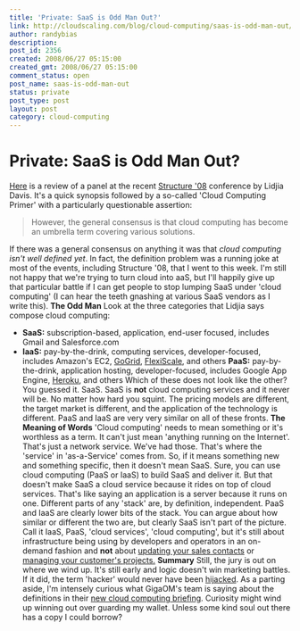 ```yaml
---
title: 'Private: SaaS is Odd Man Out?'
link: http://cloudscaling.com/blog/cloud-computing/saas-is-odd-man-out/
author: randybias
description: 
post_id: 2356
created: 2008/06/27 05:15:00
created_gmt: 2008/06/27 05:15:00
comment_status: open
post_name: saas-is-odd-man-out
status: private
post_type: post
layout: post
category: cloud-computing
---
```


# Private: SaaS is Odd Man Out?

[Here](http://www.readwriteweb.com/archives/working_the_clouds.php) is a review of a panel at the recent [Structure '08](http://events.gigaom.com/structure/08/) conference by Lidjia Davis. It's a quick synopsis followed by a so-called 'Cloud Computing Primer' with a particularly questionable assertion: 

> However, the general consensus is that cloud computing has become an umbrella term covering various solutions. 

If there was a general consensus on anything it was that _cloud computing isn't well defined yet_. In fact, the definition problem was a running joke at most of the events, including Structure '08, that I went to this week. I'm still not happy that we're trying to turn cloud into aaS, but I'll happily give up that particular battle if I can get people to stop lumping SaaS under 'cloud computing' (I can hear the teeth gnashing at various SaaS vendors as I write this).  **The Odd Man** Look at the three categories that Lidjia says compose cloud computing: 

  * **SaaS:** subscription-based, application, end-user focused, includes Gmail and Salesforce.com
  * **IaaS:** pay-by-the-drink, computing services, developer-focused, includes Amazon's EC2, [GoGrid](http://www.gogrid.com), [FlexiScale](http://www.flexiscale.com), and others
**PaaS:** pay-by-the-drink, application hosting, developer-focused, includes Google App Engine, [Heroku](http://www.heroku.com), and others
Which of these does not look like the other? You guessed it. SaaS. SaaS is **not** cloud computing services and it never will be. No matter how hard you squint. The pricing models are different, the target market is different, and the application of the technology is different. PaaS and IaaS are very very similar on all of these fronts. **The Meaning of Words** 'Cloud computing' needs to mean something or it's worthless as a term. It can't just mean 'anything running on the Internet'. That's just a network service. We've had those. That's where the 'service' in 'as-a-Service' comes from. So, if it means something new and something specific, then it doesn't mean SaaS. Sure, you can use cloud computing (PaaS or IaaS) to build SaaS and deliver it. But that doesn't make SaaS a cloud service because it rides on top of cloud services. That's like saying an application is a server because it runs on one. Different parts of any 'stack' are, by definition, independent. PaaS and IaaS are clearly lower bits of the stack. You can argue about how similar or different the two are, but clearly SaaS isn't part of the picture. Call it IaaS, PaaS, 'cloud services', 'cloud computing', but it's still about infrastructure being using by developers and operators in an on-demand fashion and **not** about [updating your sales contacts](http://www.salesforce.com) or [managing your customer's projects.](http://www.basecamphq.com/) **Summary** Still, the jury is out on where we wind up. It's still early and logic doesn't win marketing battles. If it did, the term 'hacker' would never have been [hijacked](http://en.wikipedia.org/wiki/Hacker_%28computing%29#Controversy_and_ambiguity). As a parting aside, I'm intensely curious what GigaOM's team is saying about the definitions in their [new cloud computing briefing](http://briefings.gigaom.com/). Curiosity might wind up winning out over guarding my wallet. Unless some kind soul out there has a copy I could borrow?